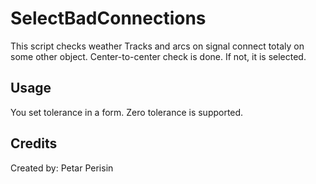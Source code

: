 # SelectBadConnections
This script checks weather Tracks and arcs on signal connect totaly on some other object. Center-to-center check is done. If not, it is selected.


## Usage
You set tolerance in a form. Zero tolerance is supported.


## Credits
Created by: Petar Perisin